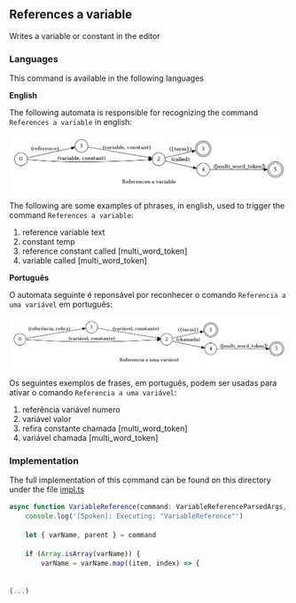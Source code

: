 ## References a variable

Writes a variable or constant in the editor

### Languages

This command is available in the following languages

**English**

The following automata is responsible for recognizing the command `References a variable` in english:

![English](phrase_en-US.png)

The following are some examples of phrases, in english, used to trigger the command `References a variable`:

1. reference variable text
2. constant temp
3. reference constant called [multi_word_token]
4. variable called [multi_word_token]

**Português**

O automata seguinte é reponsável por reconhecer o comando `Referencia a uma variável` em português:

![Português](phrase_pt-BR.png)

Os seguintes exemplos de frases, em português, podem ser usadas para ativar o comando `Referencia a uma variável`:

1. referência variável numero
2. variável valor
3. refira constante chamada [multi_word_token]
4. variável chamada [multi_word_token]

### Implementation

The full implementation of this command can be found on this directory under the file [impl.ts](impl.ts)

```typescript
async function VariableReference(command: VariableReferenceParsedArgs, editor: Editor, context: {}) {
    console.log('[Spoken]: Executing: "VariableReference"')

    let { varName, parent } = command

    if (Array.isArray(varName)) {
        varName = varName.map((item, index) => {
        

(...)
```